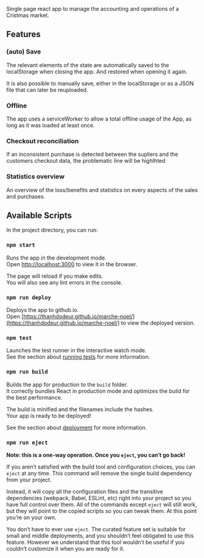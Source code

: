 Single page react app to manage the accounting and operations of a Cristmas market.

## Features

### (auto) Save

The relevant elements of the state are automatically saved to the localStorage when closing the app. And restored when opening it again.

It is also possible to manually save, either in the localStorage or as a JSON file that can later be reuploaded.

### Offline

The app uses a serviceWorker to allow a total offline usage of the App, as long as it was loaded at least once.

### Checkout reconciliation

If an inconsistent purchase is detected between the supliers and the customers checkout data, the problematic line will be highlhted

### Statistics overview

An overview of the loss/benefits and statistics on every aspects of the sales and purchases.

## Available Scripts

In the project directory, you can run:

### `npm start`

Runs the app in the development mode.<br />
Open [http://localhost:3000](http://localhost:3000) to view it in the browser.

The page will reload if you make edits.<br />
You will also see any lint errors in the console.

### `npm run deploy`

Deploys the app to github.io.<br />
Open [https://thanhdodeur.github.io/marche-noel/](https://thanhdodeur.github.io/marche-noel/) to view the deployed version.

### `npm test`

Launches the test runner in the interactive watch mode.<br />
See the section about [running tests](https://facebook.github.io/create-react-app/docs/running-tests) for more information.

### `npm run build`

Builds the app for production to the `build` folder.<br />
It correctly bundles React in production mode and optimizes the build for the best performance.

The build is minified and the filenames include the hashes.<br />
Your app is ready to be deployed!

See the section about [deployment](https://facebook.github.io/create-react-app/docs/deployment) for more information.

### `npm run eject`

**Note: this is a one-way operation. Once you `eject`, you can’t go back!**

If you aren’t satisfied with the build tool and configuration choices, you can `eject` at any time. This command will remove the single build dependency from your project.

Instead, it will copy all the configuration files and the transitive dependencies (webpack, Babel, ESLint, etc) right into your project so you have full control over them. All of the commands except `eject` will still work, but they will point to the copied scripts so you can tweak them. At this point you’re on your own.

You don’t have to ever use `eject`. The curated feature set is suitable for small and middle deployments, and you shouldn’t feel obligated to use this feature. However we understand that this tool wouldn’t be useful if you couldn’t customize it when you are ready for it.
